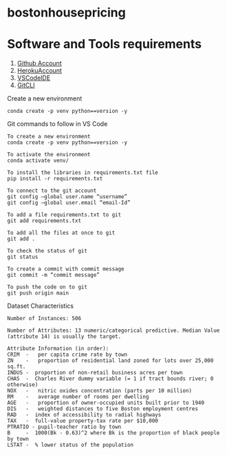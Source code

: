 # bostonhousepricing

# Software and Tools requirements

1. [Github Account](https://github.com)
2. [HerokuAccount](https://heroku.com)
3. [VSCodeIDE](https://code.visualstudio.com/)
4. [GitCLI](https://git-scm.com/download/mac)

Create a new environment

```
conda create -p venv python==version -y

```

Git commands to follow in VS Code 

```
To create a new environment
conda create -p venv python==version -y

To activate the environment 
conda activate venv/

To install the libraries in requirements.txt file
pip install -r requirements.txt

To connect to the git account
git config —global user.name “username”
git config —global user.email “email-Id” 

To add a file requirements.txt to git 
git add requirements.txt

To add all the files at once to git 
git add .

To check the status of git 
git status  

To create a commit with commit message 
git commit -m “commit message”

To push the code on to git 
git push origin main

```

Dataset Characteristics
```
Number of Instances: 506 

Number of Attributes: 13 numeric/categorical predictive. Median Value (attribute 14) is usually the target.

Attribute Information (in order):
CRIM  -   per capita crime rate by town
ZN    -   proportion of residential land zoned for lots over 25,000 sq.ft.
INDUS -  proportion of non-retail business acres per town
CHAS  -  Charles River dummy variable (= 1 if tract bounds river; 0 otherwise)
NOX   -   nitric oxides concentration (parts per 10 million)
RM    -   average number of rooms per dwelling
AGE   -   proportion of owner-occupied units built prior to 1940
DIS   -   weighted distances to five Boston employment centres
RAD   -  index of accessibility to radial highways
TAX   -  full-value property-tax rate per $10,000
PTRATIO - pupil-teacher ratio by town
B     -  1000(Bk - 0.63)^2 where Bk is the proportion of black people by town
LSTAT -  % lower status of the population
```